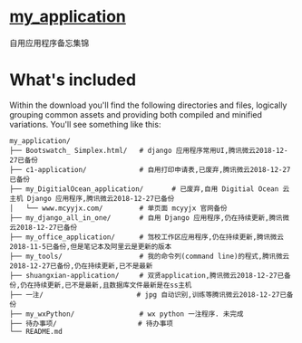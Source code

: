 # [my_application](http://#/)

自用应用程序备忘集锦

# What's included

Within the download you'll find the following directories and files, logically grouping common assets and providing both compiled and minified variations. You'll see something like this:

```
my_application/
├── Bootswatch_ Simplex.html/   # django 应用程序常用UI,腾讯微云2018-12-27已备份
├── c1-application/             # 自用打印申请表,已废弃,腾讯微云2018-12-27已备份
├── my_DigitialOcean_application/       # 已废弃,自用 Digitial Ocean 云主机 Django 应用程序,腾讯微云2018-12-27已备份
│   └── www.mcyyjx.com/         # 单页面 mcyyjx 官网备份
├── my_django_all_in_one/       # 自用 Django 应用程序,仍在持续更新,腾讯微云2018-12-27已备份
├── my_office_application/      # 驾校工作区应用程序,仍在持续更新,腾讯微云2018-11-5已备份,但是笔记本及阿里云是更新的版本
├── my_tools/                   # 我的命令列(command line)的程式,腾讯微云2018-12-27已备份,仍在持续更新,已不是最新
├── shuangxian-application/     # 双贤application,腾讯微云2018-12-27已备份,仍在持续更新,已不是最新,且数据库文件最新是在ss主机
├── 一注/                       # jpg 自动识别,训练等腾讯微云2018-12-27已备份
├── my_wxPython/                # wx python 一注程序. 未完成
├── 待办事项/                    # 待办事项
└── README.md
```